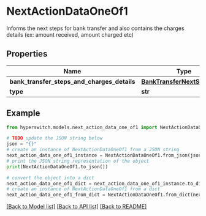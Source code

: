 # NextActionDataOneOf1

Informs the next steps for bank transfer and also contains the charges details (ex: amount received, amount charged etc)

## Properties

Name | Type | Description | Notes
------------ | ------------- | ------------- | -------------
**bank_transfer_steps_and_charges_details** | [**BankTransferNextStepsData**](BankTransferNextStepsData.md) |  | 
**type** | **str** |  | 

## Example

```python
from hyperswitch.models.next_action_data_one_of1 import NextActionDataOneOf1

# TODO update the JSON string below
json = "{}"
# create an instance of NextActionDataOneOf1 from a JSON string
next_action_data_one_of1_instance = NextActionDataOneOf1.from_json(json)
# print the JSON string representation of the object
print(NextActionDataOneOf1.to_json())

# convert the object into a dict
next_action_data_one_of1_dict = next_action_data_one_of1_instance.to_dict()
# create an instance of NextActionDataOneOf1 from a dict
next_action_data_one_of1_from_dict = NextActionDataOneOf1.from_dict(next_action_data_one_of1_dict)
```
[[Back to Model list]](../README.md#documentation-for-models) [[Back to API list]](../README.md#documentation-for-api-endpoints) [[Back to README]](../README.md)


